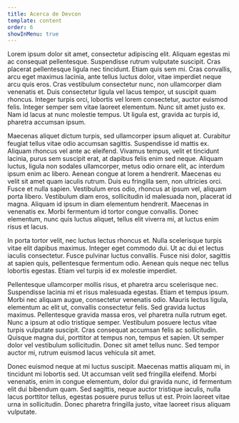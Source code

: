 ```yaml
---
title: Acerca de Devcon
template: content
order: 6
showInMenu: true
---
```


Lorem ipsum dolor sit amet, consectetur adipiscing elit. Aliquam egestas mi ac consequat pellentesque. Suspendisse rutrum vulputate suscipit. Cras placerat pellentesque ligula nec tincidunt. Etiam quis sem mi. Cras convallis, arcu eget maximus lacinia, ante tellus luctus dolor, vitae imperdiet neque arcu quis eros. Cras vestibulum consectetur nunc, non ullamcorper diam venenatis et. Duis consectetur ligula vel lacus tempor, ut suscipit quam rhoncus. Integer turpis orci, lobortis vel lorem consectetur, auctor euismod felis. Integer semper sem vitae laoreet elementum. Nunc sit amet justo ex. Nam id lacus at nunc molestie tempus. Ut ligula est, gravida ac turpis id, pharetra accumsan ipsum.

Maecenas aliquet dictum turpis, sed ullamcorper ipsum aliquet at. Curabitur feugiat tellus vitae odio accumsan sagittis. Suspendisse id mattis ex. Aliquam rhoncus vel ante ac eleifend. Vivamus tempus, velit et tincidunt lacinia, purus sem suscipit erat, at dapibus felis enim sed neque. Aliquam luctus, ligula non sodales ullamcorper, metus odio ornare elit, ac interdum ipsum enim ac libero. Aenean congue at lorem a hendrerit. Maecenas eu velit sit amet quam iaculis rutrum. Duis eu fringilla sem, non ultricies orci. Fusce et nulla sapien. Vestibulum eros odio, rhoncus at ipsum vel, aliquam porta libero. Vestibulum diam eros, sollicitudin id malesuada non, placerat id magna. Aliquam id ipsum in diam elementum hendrerit. Maecenas in venenatis ex. Morbi fermentum id tortor congue convallis. Donec elementum, nunc quis luctus aliquet, tellus elit viverra mi, at luctus enim risus et lacus.

In porta tortor velit, nec luctus lectus rhoncus et. Nulla scelerisque turpis vitae elit dapibus maximus. Integer eget commodo dui. Ut ac dui et lectus iaculis consectetur. Fusce pulvinar luctus convallis. Fusce nisi dolor, sagittis at sapien quis, pellentesque fermentum odio. Aenean quis neque nec tellus lobortis egestas. Etiam vel turpis id ex molestie imperdiet.

Pellentesque ullamcorper mollis risus, et pharetra arcu scelerisque nec. Suspendisse lacinia mi et risus malesuada egestas. Etiam et tempus ipsum. Morbi nec aliquam augue, consectetur venenatis odio. Mauris lectus ligula, elementum ac elit ut, convallis consectetur felis. Sed gravida luctus maximus. Pellentesque gravida massa eros, vel pharetra nulla rutrum eget. Nunc a ipsum at odio tristique semper. Vestibulum posuere lectus vitae turpis vulputate suscipit. Cras consequat accumsan felis ac sollicitudin. Quisque magna dui, porttitor at tempus non, tempus et sapien. Ut semper dolor vel vestibulum sollicitudin. Donec sit amet tellus nunc. Sed tempor auctor mi, rutrum euismod lacus vehicula sit amet.

Donec euismod neque at mi luctus suscipit. Maecenas mattis aliquam mi, in tincidunt mi lobortis sed. Ut accumsan velit sed fringilla eleifend. Morbi venenatis, enim in congue elementum, dolor dui gravida nunc, id fermentum elit dui bibendum quam. Sed sagittis, neque auctor tristique iaculis, nulla lacus porttitor tellus, egestas posuere purus tellus ut est. Proin laoreet vitae urna in sollicitudin. Donec pharetra fringilla justo, vitae laoreet risus aliquam vulputate.
